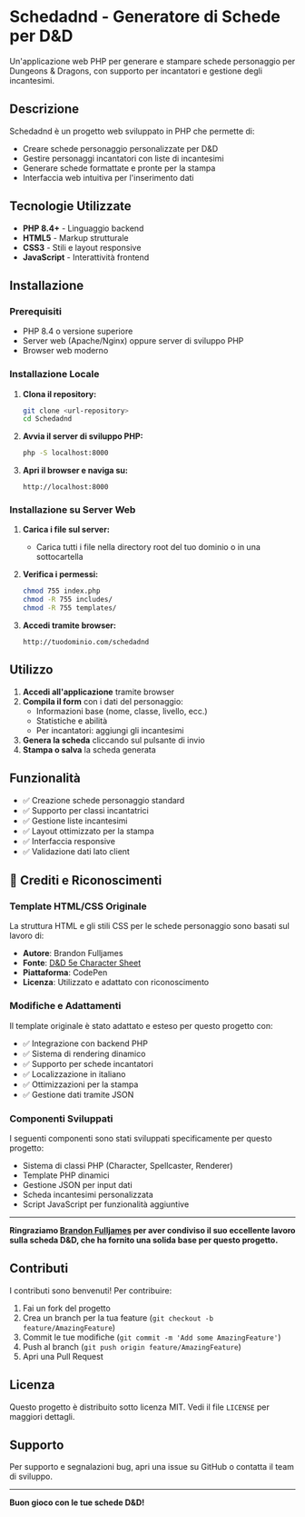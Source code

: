 # Schedadnd - Generatore di Schede per D&D

Un'applicazione web PHP per generare e stampare schede personaggio per Dungeons & Dragons, con supporto per incantatori e gestione degli incantesimi.

## Descrizione

Schedadnd è un progetto web sviluppato in PHP che permette di:
- Creare schede personaggio personalizzate per D&D
- Gestire personaggi incantatori con liste di incantesimi
- Generare schede formattate e pronte per la stampa
- Interfaccia web intuitiva per l'inserimento dati

## Tecnologie Utilizzate

- **PHP 8.4+** - Linguaggio backend
- **HTML5** - Markup strutturale
- **CSS3** - Stili e layout responsive
- **JavaScript** - Interattività frontend


## Installazione

### Prerequisiti

- PHP 8.4 o versione superiore
- Server web (Apache/Nginx) oppure server di sviluppo PHP
- Browser web moderno

### Installazione Locale

1. **Clona il repository:**
   ```bash
   git clone <url-repository>
   cd Schedadnd
   ```

2. **Avvia il server di sviluppo PHP:**
   ```bash
   php -S localhost:8000
   ```

3. **Apri il browser e naviga su:**
   ```
   http://localhost:8000
   ```

### Installazione su Server Web

1. **Carica i file sul server:**
    - Carica tutti i file nella directory root del tuo dominio o in una sottocartella

2. **Verifica i permessi:**
   ```bash
   chmod 755 index.php
   chmod -R 755 includes/
   chmod -R 755 templates/
   ```

3. **Accedi tramite browser:**
   ```
   http://tuodominio.com/schedadnd
   ```

## Utilizzo

1. **Accedi all'applicazione** tramite browser
2. **Compila il form** con i dati del personaggio:
    - Informazioni base (nome, classe, livello, ecc.)
    - Statistiche e abilità
    - Per incantatori: aggiungi gli incantesimi
3. **Genera la scheda** cliccando sul pulsante di invio
4. **Stampa o salva** la scheda generata

## Funzionalità

- ✅ Creazione schede personaggio standard
- ✅ Supporto per classi incantatrici
- ✅ Gestione liste incantesimi
- ✅ Layout ottimizzato per la stampa
- ✅ Interfaccia responsive
- ✅ Validazione dati lato client

## 🙏 Crediti e Riconoscimenti

### Template HTML/CSS Originale
La struttura HTML e gli stili CSS per le schede personaggio sono basati sul lavoro di:
- **Autore**: Brandon Fulljames
- **Fonte**: [D&D 5e Character Sheet](https://codepen.io/evertras/full/YVVeMd/)
- **Piattaforma**: CodePen
- **Licenza**: Utilizzato e adattato con riconoscimento

### Modifiche e Adattamenti
Il template originale è stato adattato e esteso per questo progetto con:
- ✅ Integrazione con backend PHP
- ✅ Sistema di rendering dinamico
- ✅ Supporto per schede incantatori
- ✅ Localizzazione in italiano
- ✅ Ottimizzazioni per la stampa
- ✅ Gestione dati tramite JSON

### Componenti Sviluppati
I seguenti componenti sono stati sviluppati specificamente per questo progetto:
- Sistema di classi PHP (Character, Spellcaster, Renderer)
- Template PHP dinamici
- Gestione JSON per input dati
- Scheda incantesimi personalizzata
- Script JavaScript per funzionalità aggiuntive

---

**Ringraziamo [Brandon Fulljames](https://codepen.io/evertras) per aver condiviso il suo eccellente lavoro sulla scheda D&D, che ha fornito una solida base per questo progetto.**

## Contributi

I contributi sono benvenuti! Per contribuire:

1. Fai un fork del progetto
2. Crea un branch per la tua feature (`git checkout -b feature/AmazingFeature`)
3. Commit le tue modifiche (`git commit -m 'Add some AmazingFeature'`)
4. Push al branch (`git push origin feature/AmazingFeature`)
5. Apri una Pull Request

## Licenza

Questo progetto è distribuito sotto licenza MIT. Vedi il file `LICENSE` per maggiori dettagli.

## Supporto

Per supporto e segnalazioni bug, apri una issue su GitHub o contatta il team di sviluppo.

---

**Buon gioco con le tue schede D&D!**
